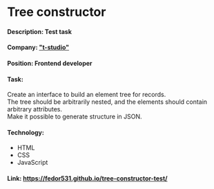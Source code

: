 # Tree constructor
#### Description: Test task
#### Company:  ["t-studio"](https://tdsgn.ru/)
#### Position: Frontend developer
#### Task: 
Create an interface to build an element tree for records. <br/>
The tree should be arbitrarily nested, and the elements should contain arbitrary attributes. <br/>
Make it possible to generate structure in JSON. <br/>
#### Technology:
* HTML
* CSS
* JavaScript
#### Link: https://fedor531.github.io/tree-constructor-test/
